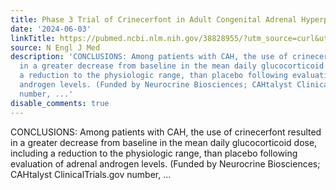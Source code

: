 ```yaml
---
title: Phase 3 Trial of Crinecerfont in Adult Congenital Adrenal Hyperplasia
date: '2024-06-03'
linkTitle: https://pubmed.ncbi.nlm.nih.gov/38828955/?utm_source=curl&utm_medium=rss&utm_campaign=pubmed-2&utm_content=1LIK-026Y9bjRE4xDQ231BSa89BnY4O2Rfi-9WXQd8C31C6cqE&fc=20211015124055&ff=20240603181443&v=2.18.0.post9+e462414
source: N Engl J Med
description: 'CONCLUSIONS: Among patients with CAH, the use of crinecerfont resulted
  in a greater decrease from baseline in the mean daily glucocorticoid dose, including
  a reduction to the physiologic range, than placebo following evaluation of adrenal
  androgen levels. (Funded by Neurocrine Biosciences; CAHtalyst ClinicalTrials.gov
  number, ...'
disable_comments: true
---
```

CONCLUSIONS: Among patients with CAH, the use of crinecerfont resulted in a greater decrease from baseline in the mean daily glucocorticoid dose, including a reduction to the physiologic range, than placebo following evaluation of adrenal androgen levels. (Funded by Neurocrine Biosciences; CAHtalyst ClinicalTrials.gov number, ...